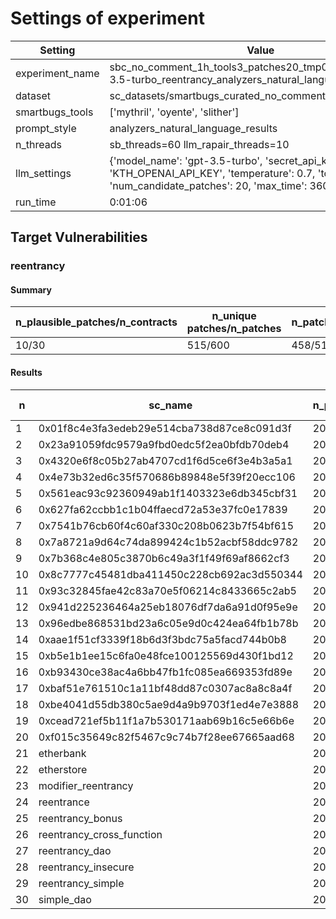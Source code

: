 # Settings of experiment

| Setting | Value |
| --- | --- |
| experiment_name | sbc_no_comment_1h_tools3_patches20_tmp0.7_topp0.95_gpt-3.5-turbo_reentrancy_analyzers_natural_language_results |
| dataset | sc_datasets/smartbugs_curated_no_comment/reentrancy |
| smartbugs_tools | ['mythril', 'oyente', 'slither'] |
| prompt_style | analyzers_natural_language_results |
| n_threads | sb_threads=60 llm_rapair_threads=10 |
| llm_settings | {'model_name': 'gpt-3.5-turbo', 'secret_api_key': 'KTH_OPENAI_API_KEY', 'temperature': 0.7, 'top_p': 0.95, 'num_candidate_patches': 20, 'max_time': 3600, 'stop': ['///']} |
| run_time | 0:01:06 |

## Target Vulnerabilities


### reentrancy

#### Summary
| n_plausible_patches/n_contracts | n_unique patches/n_patches | n_patches_compiles/n_unique_patches |
| --- | --- | --- |
| 10/30 | 515/600 | 458/515 |

#### Results
| n | sc_name | n_patches | unique_paches_that_compile | best_patch | compiles | plausible_patch | mythril-0.23.15 | oyente | slither |
| --- | --- | --- | --- | --- | --- | --- | --- | --- | --- |
| 1 | 0x01f8c4e3fa3edeb29e514cba738d87ce8c091d3f | 20 | 16/20 | patch_0 | True | False | Bug/Bug | Bug/Fix | Bug/Fix|
| 2 | 0x23a91059fdc9579a9fbd0edc5f2ea0bfdb70deb4 | 20 | 15/16 | patch_0 | True | False | Bug/Bug | Bug/Fix | Bug/Fix|
| 3 | 0x4320e6f8c05b27ab4707cd1f6d5ce6f3e4b3a5a1 | 20 | 16/19 | patch_2 | True | False | Bug/Bug | Bug/Fix | Bug/Fix|
| 4 | 0x4e73b32ed6c35f570686b89848e5f39f20ecc106 | 20 | 16/17 | patch_0 | True | False | Bug/Bug | Bug/Fix | Bug/Fix|
| 5 | 0x561eac93c92360949ab1f1403323e6db345cbf31 | 20 | 16/19 | patch_13 | True | True | Bug/Fix | Bug/Fix | Bug/Fix|
| 6 | 0x627fa62ccbb1c1b04ffaecd72a53e37fc0e17839 | 20 | 16/20 | patch_0 | True | False | Bug/Bug | Bug/Fix | Bug/Fix|
| 7 | 0x7541b76cb60f4c60af330c208b0623b7f54bf615 | 20 | 20/20 | patch_0 | True | False | Bug/Bug | Bug/Fix | Bug/Fix|
| 8 | 0x7a8721a9d64c74da899424c1b52acbf58ddc9782 | 20 | 14/14 | patch_0 | True | False | Bug/Bug | Bug/Fix | Bug/Fix|
| 9 | 0x7b368c4e805c3870b6c49a3f1f49f69af8662cf3 | 20 | 20/20 | patch_0 | True | False | Bug/Bug | Bug/Fix | Bug/Fix|
| 10 | 0x8c7777c45481dba411450c228cb692ac3d550344 | 20 | 12/16 | patch_0 | True | False | Bug/Bug | Bug/Fix | Bug/Fix|
| 11 | 0x93c32845fae42c83a70e5f06214c8433665c2ab5 | 20 | 20/20 | patch_0 | True | False | Bug/Bug | Bug/Fix | Bug/Fix|
| 12 | 0x941d225236464a25eb18076df7da6a91d0f95e9e | 20 | 15/20 | patch_0 | True | False | Bug/Bug | Bug/Fix | Bug/Bug|
| 13 | 0x96edbe868531bd23a6c05e9d0c424ea64fb1b78b | 20 | 17/20 | patch_0 | True | False | Bug/Bug | Bug/Fix | Bug/Fix|
| 14 | 0xaae1f51cf3339f18b6d3f3bdc75a5facd744b0b8 | 20 | 17/18 | patch_0 | True | False | Bug/Bug | Bug/Fix | Bug/Fix|
| 15 | 0xb5e1b1ee15c6fa0e48fce100125569d430f1bd12 | 20 | 19/19 | patch_0 | True | False | Bug/Bug | Bug/Fix | Bug/Fix|
| 16 | 0xb93430ce38ac4a6bb47fb1fc085ea669353fd89e | 20 | 19/19 | patch_0 | True | False | Bug/Bug | Bug/Fix | Bug/Fix|
| 17 | 0xbaf51e761510c1a11bf48dd87c0307ac8a8c8a4f | 20 | 17/19 | patch_0 | True | False | Bug/Bug | Bug/Fix | Bug/Fix|
| 18 | 0xbe4041d55db380c5ae9d4a9b9703f1ed4e7e3888 | 20 | 18/18 | patch_0 | True | False | Bug/Bug | Bug/Fix | Bug/Fix|
| 19 | 0xcead721ef5b11f1a7b530171aab69b16c5e66b6e | 20 | 18/19 | patch_0 | True | False | Bug/Bug | Bug/Fix | Bug/Fix|
| 20 | 0xf015c35649c82f5467c9c74b7f28ee67665aad68 | 20 | 19/19 | patch_0 | True | False | Bug/Bug | Bug/Fix | Bug/Fix|
| 21 | etherbank | 20 | 19/19 | patch_2 | True | True | Bug/Fix | Bug/Fix | Bug/Fix|
| 22 | etherstore | 20 | 9/9 | patch_0 | True | True | Bug/Fix | Bug/Fix | Bug/Fix|
| 23 | modifier_reentrancy | 20 | 5/13 | patch_0 | True | False | Bug/Bug | Fix/Fix | Fix/Fix|
| 24 | reentrance | 20 | 14/14 | patch_0 | True | True | Bug/Fix | Bug/Fix | Bug/Fix|
| 25 | reentrancy_bonus | 20 | 8/13 | patch_5 | True | True | Bug/Fix | Fix/Fix | Bug/Fix|
| 26 | reentrancy_cross_function | 20 | 10/17 | patch_6 | True | True | Bug/Fix | Bug/Fix | Bug/Fix|
| 27 | reentrancy_dao | 20 | 14/15 | patch_8 | True | True | Bug/Fix | Bug/Fix | Bug/Fix|
| 28 | reentrancy_insecure | 20 | 14/18 | patch_1 | True | True | Bug/Fix | Bug/Fix | Bug/Fix|
| 29 | reentrancy_simple | 20 | 10/10 | patch_0 | True | True | Bug/Fix | Bug/Fix | Bug/Fix|
| 30 | simple_dao | 20 | 15/15 | patch_0 | True | True | Bug/Fix | Bug/Fix | Bug/Fix|

